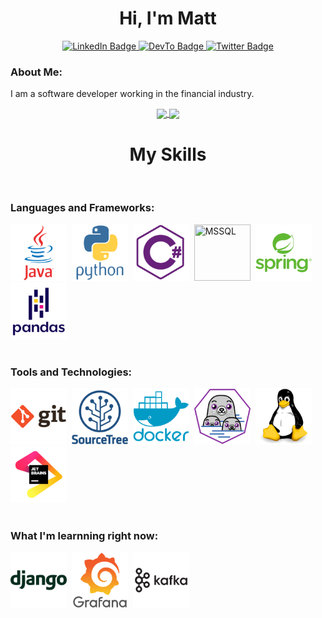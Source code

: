 <div align=center>
  <h1>Hi, I'm Matt</h1>
</div>
<div align=center>
  <div id="badges" >
    <a href="https://www.linkedin.com/in/matt-mcneive-875a20149/">
      <img src="https://img.shields.io/badge/LinkedIn-blue?style=for-the-badge&logo=linkedin&logoColor=white" alt="LinkedIn Badge"/>
    </a>
    <a href="https://dev.to/mattyice">
      <img src="https://img.shields.io/badge/dev.to-0A0A0A?style=for-the-badge&logo=devdotto&logoColor=white" alt="DevTo Badge"/>
    </a>
    <a href="https://twitter.com/mattm_024">
      <img src="https://img.shields.io/badge/Twitter-blue?style=for-the-badge&logo=twitter&logoColor=white" alt="Twitter Badge"/>
    </a>
  </div>
  <!--<img src="https://komarev.com/ghpvc/?username=m-mcneive&style=flat-square&color=tokyonight" alt=""/>-->
</div>
<div>
  <h3>About Me:</h3>
  <p>I am a software developer working in the financial industry.</p>
</div>

<div align=center>
  <a href="https://github.com/m-mcneive/github-readme-stats">
    <img align="center" src="https://github-readme-stats.vercel.app/api?username=m-mcneive&show_icons=true&theme=tokyonight" />
  </a>
  <a href="https://github.com/m-mcneive/convoychat">
    <img height=197px align="center" src="https://github-readme-stats.vercel.app/api/top-langs/?username=m-mcneive&layout=compact&theme=tokyonight" />
  </a>
</div>



<h1 align=center>My Skills</h1>
<br>
<h3>Languages and Frameworks:</h3>
<div>
  <img src="https://github.com/devicons/devicon/blob/master/icons/java/java-original-wordmark.svg" title="Java" alt="Java" width="90" height="90"/>&nbsp;
  <img src="https://github.com/devicons/devicon/blob/master/icons/python/python-original-wordmark.svg" title="Python" alt="Python" width="90" height="90"/>&nbsp;
  <img src="https://github.com/devicons/devicon/blob/master/icons/csharp/csharp-line.svg" title="CSharp" **alt="CSharp" width="90" height="90"/>&nbsp;
  <img src="https://www.svgrepo.com/show/303229/microsoft-sql-server-logo.svg" title="MSSQL" **alt="MSSQL" width="90" height="90"/>&nbsp;
  <img src="https://github.com/devicons/devicon/blob/master/icons/spring/spring-original-wordmark.svg" title="Spring" alt="Spring" width="90" height="90"/>&nbsp;
  <img src="https://github.com/devicons/devicon/blob/master/icons/pandas/pandas-original-wordmark.svg" title="Pandas" **alt="Pandas" width="90" height="90"/>&nbsp;

</div>

<br>
<h3>Tools and Technologies:</h3>
<div>
  <img src="https://github.com/devicons/devicon/blob/master/icons/git/git-original-wordmark.svg" title="Git" **alt="Git" width="90" height="90"/>&nbsp;
  <img src="https://github.com/devicons/devicon/blob/master/icons/sourcetree/sourcetree-original-wordmark.svg" title="SourceTree" **alt="SourceTree" width="90" height="90"/>&nbsp;
  <img src="https://github.com/devicons/devicon/blob/master/icons/docker/docker-plain-wordmark.svg" title="Docker" **alt="Docker" width="90" height="90"/>&nbsp;
  <img src="https://github.com/devicons/devicon/blob/master/icons/podman/podman-original.svg" title="Podman" **alt="Podman" width="90" height="90"/>&nbsp;
  <img src="https://github.com/devicons/devicon/blob/master/icons/linux/linux-original.svg" title="Linux" **alt="Linux" width="90" height="90"/>&nbsp;
  <img src="https://github.com/devicons/devicon/blob/master/icons/jetbrains/jetbrains-original.svg" title="Jetbrains" **alt="Jetbrains" width="90" height="90"/>&nbsp;
</div>

<br>
<h3>What I'm learnning right now:</h3>
<div>
  <img src="https://github.com/devicons/devicon/blob/master/icons/django/django-plain-wordmark.svg" title="Django" **alt="Django" width="90" height="90"/>&nbsp;
  <img src="https://github.com/devicons/devicon/blob/master/icons/grafana/grafana-original-wordmark.svg" title="Grafana" **alt="Grafana" width="90" height="90"/>&nbsp;
  <img src="https://github.com/devicons/devicon/blob/master/icons/apachekafka/apachekafka-original-wordmark.svg" title="Kafka" **alt="Kafka" width="90" height="90"/>&nbsp;
</div>









